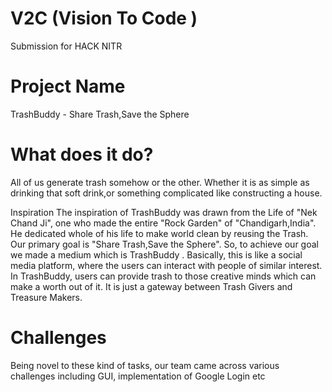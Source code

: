 # V2C (Vision To Code )

 Submission for HACK NITR

# Project Name 
TrashBuddy - Share Trash,Save the Sphere



# What does it do?
All of us generate trash somehow or the other. Whether it is as simple as drinking that soft drink,or something complicated like constructing a house.

Inspiration The inspiration of TrashBuddy was drawn from the Life of "Nek Chand Ji", one who made the entire "Rock Garden" of "Chandigarh,India". He dedicated whole of his life to make world clean by reusing the Trash.
Our primary goal is "Share Trash,Save the Sphere". So, to achieve our goal we made a medium which is TrashBuddy . Basically, this is like a social media platform, where the users can interact with people of similar interest. In TrashBuddy, users can provide trash to those creative minds which can make a worth out of it. It is just a gateway between Trash Givers and Treasure Makers.


# Challenges
Being novel to these kind of tasks, our team came across various challenges including GUI, implementation of Google Login etc
